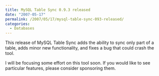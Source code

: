 ```yaml
---
title: MySQL Table Sync 0.9.3 released
date: "2007-05-17"
permalink: /2007/05/17/mysql-table-sync-093-released/
categories:
  - Databases
---
```


This release of MySQL Table Sync adds the ability to sync only part of a table, adds minor new functionality, and fixes a bug that could crash the tool.

I will be focusing some effort on this tool soon. If you would like to see particular features, please consider sponsoring them.
